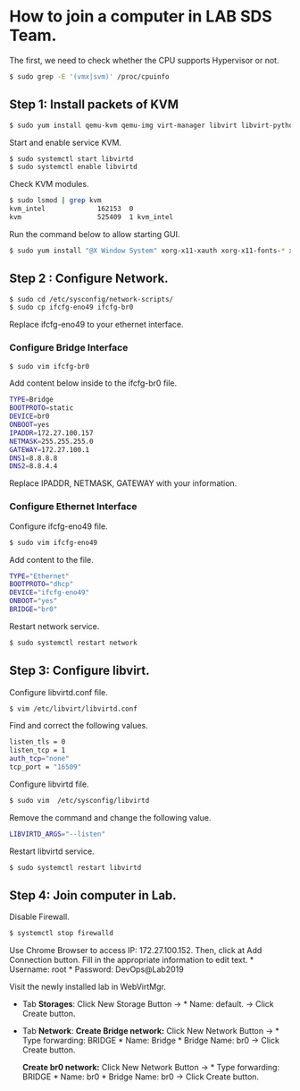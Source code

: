 # How to join a computer in LAB SDS Team.

The first, we need to check whether the CPU supports Hypervisor or not.

```sh
$ sudo grep -E '(vmx|svm)' /proc/cpuinfo
```

## Step 1: Install packets of KVM 
```sh
$ sudo yum install qemu-kvm qemu-img virt-manager libvirt libvirt-python libvirt-client virt-install virt-viewer bridge-utils
```

Start and enable service KVM.
```sh
$ sudo systemctl start libvirtd
$ sudo systemctl enable libvirtd
```

Check KVM modules.
```sh
$ sudo lsmod | grep kvm
kvm_intel             162153  0
kvm                   525409  1 kvm_intel
```

Run the command below to allow starting GUI.
```sh
$ sudo yum install "@X Window System" xorg-x11-xauth xorg-x11-fonts-* xorg-x11-utils -y
```

## Step 2 : Configure Network. 
```sh
$ sudo cd /etc/sysconfig/network-scripts/
$ sudo cp ifcfg-eno49 ifcfg-br0
```
Replace ifcfg-eno49 to your ethernet interface.

### Configure Bridge Interface
```sh
$ sudo vim ifcfg-br0
```
Add content below inside to the ifcfg-br0 file.
```sh
TYPE=Bridge
BOOTPROTO=static
DEVICE=br0
ONBOOT=yes
IPADDR=172.27.100.157
NETMASK=255.255.255.0
GATEWAY=172.27.100.1
DNS1=8.8.8.8
DNS2=8.8.4.4
```
Replace IPADDR, NETMASK, GATEWAY with your information.

### Configure Ethernet Interface
Configure ifcfg-eno49 file. 
```sh
$ sudo vim ifcfg-eno49
```
Add content to the file.
```sh
TYPE="Ethernet"
BOOTPROTO="dhcp"
DEVICE="ifcfg-eno49"
ONBOOT="yes"
BRIDGE="br0"
```

Restart network service.
```sh
$ sudo systemctl restart network
```

## Step 3: Configure libvirt.
Configure libvirtd.conf file.

```sh
$ vim /etc/libvirt/libvirtd.conf
```
Find and correct the following values.
```sh
listen_tls = 0
listen_tcp = 1
auth_tcp="none"
tcp_port = "16509"
```

Configure libvirtd file.
```sh
$ sudo vim  /etc/sysconfig/libvirtd
```

Remove the command and change the following value.
```sh
LIBVIRTD_ARGS="--listen"
```

Restart libvirtd service.
```sh
$ sudo systemctl restart libvirtd
```

## Step 4: Join computer in Lab.
Disable Firewall.
```sh
$ systemctl stop firewalld
```

Use Chrome Browser to access IP: 172.27.100.152. Then, click at Add Connection button. Fill in the appropriate information to edit text.
    * Username: root
    * Password: DevOps@Lab2019

Visit the newly installed lab in WebVirtMgr.
* Tab **Storages**: Click New Storage Button -> 
      * Name:                default. 
    -> Click Create button.

* Tab **Network**: 
    **Create Bridge network:** Click New Network Button -> 
      * Type forwarding:    BRIDGE 
      * Name:               Bridge
      * Bridge Name:        br0
    -> Click Create button.

    **Create br0 network:** Click New Network Button -> 
      * Type forwarding:    BRIDGE 
      * Name:               br0
      * Bridge Name:        br0
    -> Click Create button.
